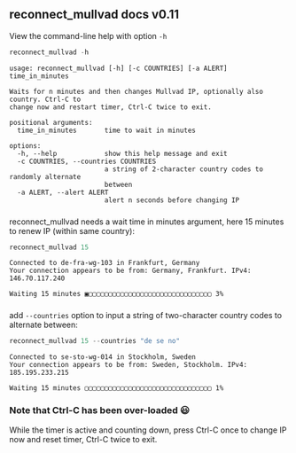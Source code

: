 
## reconnect_mullvad docs v0.11

View the command-line help with option `-h`


```python
reconnect_mullvad -h
```

    usage: reconnect_mullvad [-h] [-c COUNTRIES] [-a ALERT] time_in_minutes
    
    Waits for n minutes and then changes Mullvad IP, optionally also country. Ctrl-C to
    change now and restart timer, Ctrl-C twice to exit.
    
    positional arguments:
      time_in_minutes       time to wait in minutes
    
    options:
      -h, --help            show this help message and exit
      -c COUNTRIES, --countries COUNTRIES
                            a string of 2-character country codes to randomly alternate
                            between
      -a ALERT, --alert ALERT
                            alert n seconds before changing IP

###

reconnect_mullvad needs a wait time in minutes argument, here 15 minutes to renew IP (within same country):


```python
reconnect_mullvad 15
```

    Connected to de-fra-wg-103 in Frankfurt, Germany
    Your connection appears to be from: Germany, Frankfurt. IPv4: 146.70.117.240
    
    Waiting 15 minutes ▣▢▢▢▢▢▢▢▢▢▢▢▢▢▢▢▢▢▢▢▢▢▢▢▢▢▢▢▢▢▢▢ 3%

###

add `--countries` option to input a string of two-character country codes to alternate between:


```python
reconnect_mullvad 15 --countries "de se no"
```

    Connected to se-sto-wg-014 in Stockholm, Sweden
    Your connection appears to be from: Sweden, Stockholm. IPv4: 185.195.233.215
    
    Waiting 15 minutes ▢▢▢▢▢▢▢▢▢▢▢▢▢▢▢▢▢▢▢▢▢▢▢▢▢▢▢▢▢▢▢▢ 1%

###

### Note that Ctrl-C has been over-loaded 😃

While the timer is active and counting down, press Ctrl-C once to change IP now and reset timer, Ctrl-C twice to exit.

